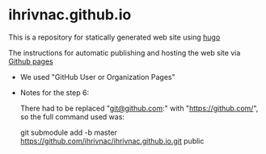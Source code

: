 # ihrivnac.github.io

This is a repository for statically generated web site using
[hugo](https://gohugo.io/)

The instructions for automatic publishing and hosting the web site via [Github pages](https://gohugo.io/hosting-and-deployment/hosting-on-github/)

- We used "GitHub User or Organization Pages"

- Notes for the step 6:

  There had to be replaced "git@github.com:" with "https://github.com/", so the full command
  used was:

    git submodule add -b master https://github.com/ihrivnac/ihrivnac.github.io.git public
